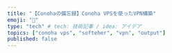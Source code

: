 ```yaml
---
title: "【Conohaの備忘録】Conoha VPSを使ったVPN構築"
emoji: "📓"
type: "tech" # tech: 技術記事 / idea: アイデア
topics: ["conoha vps", "softeher", "vpn", "output"]
published: false
---
```


